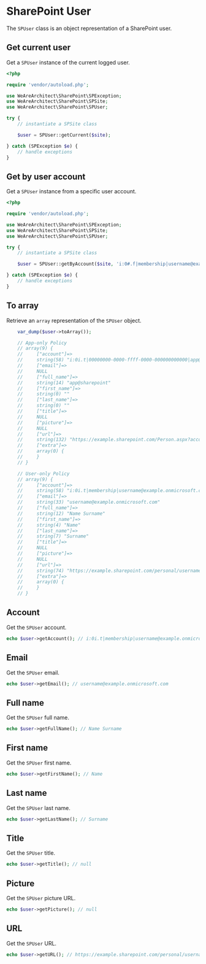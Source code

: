 # SharePoint User
The `SPUser` class is an object representation of a SharePoint user.

## Get current user
Get a `SPUser` instance of the current logged user.

```php
<?php

require 'vendor/autoload.php';

use WeAreArchitect\SharePoint\SPException;
use WeAreArchitect\SharePoint\SPSite;
use WeAreArchitect\SharePoint\SPUser;

try {
    // instantiate a SPSite class

    $user = SPUser::getCurrent($site);

} catch (SPException $e) {
    // handle exceptions
}
```

## Get by user account
Get a `SPUser` instance from a specific user account.

```php
<?php

require 'vendor/autoload.php';

use WeAreArchitect\SharePoint\SPException;
use WeAreArchitect\SharePoint\SPSite;
use WeAreArchitect\SharePoint\SPUser;

try {
    // instantiate a SPSite class

    $user = SPUser::getByAccount($site, 'i:0#.f|membership|username@example.onmicrosoft.com');

} catch (SPException $e) {
    // handle exceptions
}
```

## To array
Retrieve an `array` representation of the `SPUser` object.

```php
    var_dump($user->toArray());

    // App-only Policy
    // array(9) {
    //     ["account"]=>
    //     string(58) "i:0i.t|00000000-0000-ffff-0000-000000000000|app@sharepoint"
    //     ["email"]=>
    //     NULL
    //     ["full_name"]=>
    //     string(14) "app@sharepoint"
    //     ["first_name"]=>
    //     string(0) ""
    //     ["last_name"]=>
    //     string(0) ""
    //     ["title"]=>
    //     NULL
    //     ["picture"]=>
    //     NULL
    //     ["url"]=>
    //     string(132) "https://example.sharepoint.com/Person.aspx?accountname=i%3A0i%2Et%7C00000000%2D0000%2Dffff%2D0000%2D000000000000%7Capp%40sharepoint"
    //     ["extra"]=>
    //     array(0) {
    //     }
    // }

    // User-only Policy
    // array(9) {
    //     ["account"]=>
    //     string(58) "i:0i.t|membership|username@example.onmicrosoft.com"
    //     ["email"]=>
    //     string(33) "username@example.onmicrosoft.com"
    //     ["full_name"]=>
    //     string(12) "Name Surname"
    //     ["first_name"]=>
    //     string(4) "Name"
    //     ["last_name"]=>
    //     string(7) "Surname"
    //     ["title"]=>
    //     NULL
    //     ["picture"]=>
    //     NULL
    //     ["url"]=>
    //     string(74) "https://example.sharepoint.com/personal/username_example_onmicrosoft_com/"
    //     ["extra"]=>
    //     array(0) {
    //     }
    // }
```

## Account
Get the `SPUser` account.

```php
echo $user->getAccount(); // i:0i.t|membership|username@example.onmicrosoft.com
```

## Email
Get the `SPUser` email.

```php
echo $user->getEmail(); // username@example.onmicrosoft.com
```

## Full name
Get the `SPUser` full name.

```php
echo $user->getFullName(); // Name Surname
```

## First name
Get the `SPUser` first name.

```php
echo $user->getFirstName(); // Name
```

## Last name
Get the `SPUser` last name.

```php
echo $user->getLastName(); // Surname
```

## Title
Get the `SPUser` title.

```php
echo $user->getTitle(); // null
```

## Picture
Get the `SPUser` picture URL.

```php
echo $user->getPicture(); // null
```

## URL
Get the `SPUser` URL.

```php
echo $user->getURL(); // https://example.sharepoint.com/personal/username_example_onmicrosoft_com/
```
